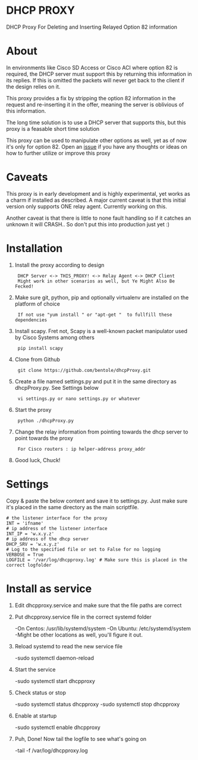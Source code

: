 # DHCP PROXY

DHCP Proxy For Deleting and Inserting Relayed Option 82 information

# About

In environments like Cisco SD Access or Cisco ACI where option 82 is required, the DHCP server must support this by 
returning this information in its replies. If this is omitted the packets will never get back
to the client if the design relies on it.

This proxy provides a fix by stripping the option 82 information in the request and
re-inserting it in the offer, meaning the server is oblivious of this information.

The long time solution is to use a DHCP server that supports this, but 
this proxy is a feasable short time solution

This proxy can be used to manipulate other options as well, yet as of now it's only for option 82.
Open an [issue](https://github.com/bentole/dhcpProxy/issues) if you have any thoughts or ideas on how to 
further utilize or improve this proxy

# Caveats

This proxy is in early development and is highly experimental, yet works as a charm if installed as described.
A major current caveat is that this initial version only supports ONE relay agent. Currently working on this.

Another caveat is that there is little to none fault handling so if it catches an unknown it will CRASH.. So don't put this into production just yet :)


# Installation

1. Install the proxy according to design

		DHCP Server <-> THIS_PROXY! <-> Relay Agent <-> DHCP Client
		Might work in other scenarios as well, but Ye Might Also Be Fecked!

2. Make sure git, python, pip and optionally virtualenv are installed on the platform of choice

		If not use "yum install " or "apt-get "  to fullfill these dependencies

3. Install scapy. Fret not, Scapy is a well-known packet manipulator used by Cisco Systems among others

		pip install scapy
		
4. Clone from Github

		git clone https://github.com/bentole/dhcpProxy.git

5. Create a file named settings.py and put it in the same directory as dhcpProxy.py. See Settings below

		vi settings.py or nano settings.py or whatever

6. Start the proxy

		python ./dhcpProxy.py
		
7. Change the relay information from pointing towards the dhcp server to point towards the proxy

		For Cisco routers : ip helper-address proxy_addr

8. Good luck, Chuck!

# Settings

Copy & paste the below content and save it to settings.py. Just make sure it's placed in the same directory as the main scriptfile.

```
# the listener interface for the proxy
INT = 'ifname' 
# ip address of the listener interface
INT_IP = 'w.x.y.z' 
# ip address of the dhcp server
DHCP_SRV = 'w.x.y.z' 
# Log to the specified file or set to False for no logging
VERBOSE = True
LOGFILE = '/var/log/dhcpproxy.log' # Make sure this is placed in the correct logfolder
```
# Install as service

1. Edit dhcpproxy.service and make sure that the file paths are correct
2. Put dhcpproxy.service file in the correct systemd folder

	-On Centos: /usr/lib/systemd/system
	-On Ubuntu: /etc/systemd/system
	-Might be other locations as well, you'll figure it out.
	
3. Reload systemd to read the new service file

	-sudo systemctl daemon-reload
	
4. Start the service

	-sudo systemctl start dhcpproxy
	
5. Check status or stop

	-sudo systemctl status dhcpproxy
	-sudo systemctl stop dhcpproxy
	
6. Enable at startup

	-sudo systemctl enable dhcpproxy
	
7. Puh, Done! Now tail the logfile to see what's going on

	-tail -f /var/log/dhcpproxy.log
